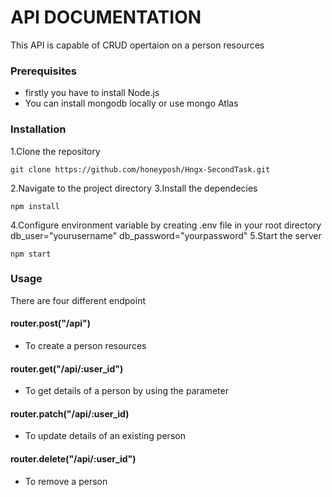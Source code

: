 # API DOCUMENTATION
This API is capable of CRUD opertaion on a person resources

### Prerequisites

- firstly you have to install Node.js
- You can install mongodb locally or use mongo Atlas

### Installation
1.Clone the repository

```
git clone https://github.com/honeyposh/Hngx-SecondTask.git

```

2.Navigate to the project directory
3.Install the dependecies

```
npm install
```

4.Configure environment variable by creating .env file in your root directory
db_user="yourusername"
db_password="yourpassword"
5.Start the server

```
npm start
```

### Usage
There are four different endpoint
#### router.post("/api")

- To create a person resources

#### router.get("/api/:user_id")

- To get details of a person by using the parameter

#### router.patch("/api/:user_id)

- To update details of an existing person

#### router.delete("/api/:user_id")

- To remove a person
